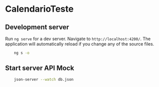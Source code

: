 # CalendarioTeste



## Development server

Run `ng serve` for a dev server. Navigate to `http://localhost:4200/`. The application will automatically reload if you change any of the source files.

```bash
    ng s -o
```

## Start server API Mock

```bash
    json-server --watch db.json
```


